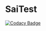 # SaiTest
[![Codacy Badge](https://app.codacy.com/project/badge/Grade/d7a4d2efb06943b4aa8fa722ee3703cc)](https://app.codacy.com/gh/SaiCharanReddyB/SaiTest/dashboard?utm_source=gh&utm_medium=referral&utm_content=&utm_campaign=Badge_grade)
